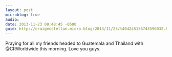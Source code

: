 ```yaml
---
layout: post
microblog: true
audio: 
date: 2013-11-23 08:48:45 -0500
guid: http://craigmcclellan.micro.blog/2013/11/23/t404245136743596032.html
---
```

Praying for all my friends headed to Guatemala and Thailand with @CRWorldwide this morning. Love you guys.
